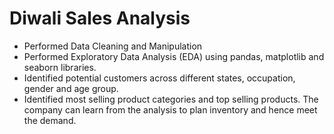 # Diwali Sales Analysis 

- Performed Data Cleaning and Manipulation
- Performed Exploratory Data Analysis (EDA) using pandas, matplotlib and seaborn libraries.
- Identified potential customers across different states, occupation, gender and age group.
- Identified most selling product categories and top selling products. The company can learn from the analysis to plan inventory and hence meet the demand.